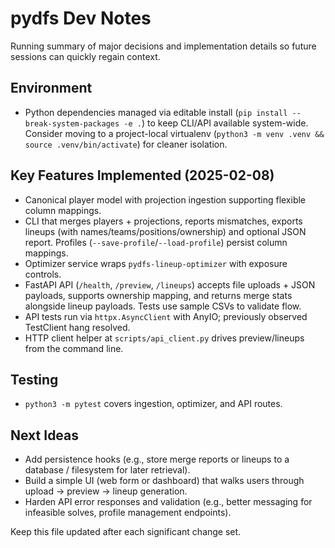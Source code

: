 # pydfs Dev Notes

Running summary of major decisions and implementation details so future sessions can quickly regain context.

## Environment
- Python dependencies managed via editable install (`pip install --break-system-packages -e .`) to keep CLI/API available system-wide. Consider moving to a project-local virtualenv (`python3 -m venv .venv && source .venv/bin/activate`) for cleaner isolation.

## Key Features Implemented (2025-02-08)
- Canonical player model with projection ingestion supporting flexible column mappings.
- CLI that merges players + projections, reports mismatches, exports lineups (with names/teams/positions/ownership) and optional JSON report. Profiles (`--save-profile`/`--load-profile`) persist column mappings.
- Optimizer service wraps `pydfs-lineup-optimizer` with exposure controls.
- FastAPI API (`/health`, `/preview`, `/lineups`) accepts file uploads + JSON payloads, supports ownership mapping, and returns merge stats alongside lineup payloads. Tests use sample CSVs to validate flow.
- API tests run via `httpx.AsyncClient` with AnyIO; previously observed TestClient hang resolved.
- HTTP client helper at `scripts/api_client.py` drives preview/lineups from the command line.

## Testing
- `python3 -m pytest` covers ingestion, optimizer, and API routes.

## Next Ideas
- Add persistence hooks (e.g., store merge reports or lineups to a database / filesystem for later retrieval).
- Build a simple UI (web form or dashboard) that walks users through upload → preview → lineup generation.
- Harden API error responses and validation (e.g., better messaging for infeasible solves, profile management endpoints).

Keep this file updated after each significant change set.
